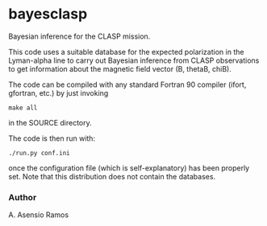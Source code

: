 bayesclasp
==========

Bayesian inference for the CLASP mission.

This code uses a suitable database for the expected polarization in the Lyman-alpha
line to carry out Bayesian inference from CLASP observations to get information
about the magnetic field vector (B, thetaB, chiB).

The code can be compiled with any standard Fortran 90 compiler (ifort, gfortran, etc.)
by just invoking

	make all

in the SOURCE directory.

The code is then run with:

	./run.py conf.ini

once the configuration file (which is self-explanatory) has been properly set. Note that this
distribution does not contain the databases.

### Author

A. Asensio Ramos
